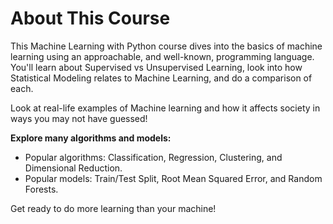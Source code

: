 # About This Course

This Machine Learning with Python course dives into the basics of machine learning using an approachable, and well-known, programming language. You'll learn about Supervised vs Unsupervised Learning, look into how Statistical Modeling relates to Machine Learning, and do a comparison of each.

Look at real-life examples of Machine learning and how it affects society in ways you may not have guessed!

**Explore many algorithms and models:**

- Popular algorithms: Classification, Regression, Clustering, and Dimensional Reduction.
- Popular models: Train/Test Split, Root Mean Squared Error, and Random Forests.

Get ready to do more learning than your machine!
